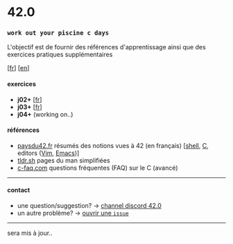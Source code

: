 # 42.0
### `work out your piscine c days`

L'objectif est de fournir des références d'apprentissage ainsi que des exercices pratiques supplémentaires

[[fr](https://github.com/akabab/42.0/blob/master/README.md)]
[[en](https://github.com/akabab/42.0/blob/master/README.en.md)]

#### exercices

- **j02+** [[fr](https://github.com/akabab/42.0/blob/master/j02/j02.fr.md)]
- **j03+** [[fr](https://github.com/akabab/42.0/blob/master/j03/j03.fr.md)]
- **j04+** (working on..)

#### références
- [paysdu42.fr](http://i.paysdu42.fr/) résumés des notions vues à 42 (en français) [[shell](http://i.paysdu42.fr/?page=impatient-shell-debutant), [C](http://i.paysdu42.fr/?page=impatient-C), editors ([Vim](http://i.paysdu42.fr/?page=impatient-vim), [Emacs](http://i.paysdu42.fr/?page=impatient-emacs))]
- [tldr.sh](http://tldr.sh/) pages du man simplifiées
- [c-faq.com](http://c-faq.com/) questions fréquentes (FAQ) sur le C (avancé)

----
#### contact

- une question/suggestion? -> [channel discord 42.0](https://discord.gg/TsQ26Jr)
- un autre problème? -> [ouvrir une `issue`](https://github.com/akabab/42.0/issues)

----
sera mis à jour..
